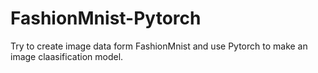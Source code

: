 # FashionMnist-Pytorch

Try to create image data form FashionMnist and use Pytorch to make an image claasification model.

